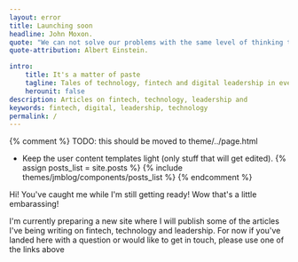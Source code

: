 ```yaml
---
layout: error
title: Launching soon
headline: John Moxon.
quote: "We can not solve our problems with the same level of thinking that created them."
quote-attribution: Albert Einstein.

intro:
    title: It's a matter of paste 
    tagline: Tales of technology, fintech and digital leadership in ever changing times 
    herounit: false
description: Articles on fintech, technology, leadership and 
keywords: fintech, digital, leadership, technology
permalink: /
---
```


{% comment %}
TODO: this should be moved to theme/../page.html
 - Keep the user content templates light (only stuff that will get edited).
{% assign posts_list = site.posts %}
{% include themes/jmblog/components/posts_list %}
{% endcomment %}

Hi! You've caught me while I'm still getting ready! Wow that's a little embarassing!

I'm currently preparing a new site where I will publish some of the articles I've being writing on fintech, technology and leadership. For now if you've landed here with a question or would like to get in touch, please use one of the links above


<!-- include the widget -->
  <script type="text/javascript" src="https://identity.netlify.com/v1/netlify-identity-widget.js"></script>

  
